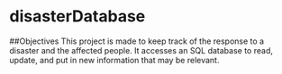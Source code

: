 # disasterDatabase

##Objectives
This project is made to keep track of the response to a disaster and the affected people. 
It accesses an SQL database to read, update, and put in new information that may be relevant.
